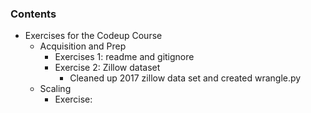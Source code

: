 ### Contents
* Exercises for the Codeup Course
    * Acquisition and Prep
        * Exercises 1: readme and gitignore
        * Exercise 2: Zillow dataset
            * Cleaned up 2017 zillow data set and created wrangle.py
    * Scaling
        * Exercise: 

